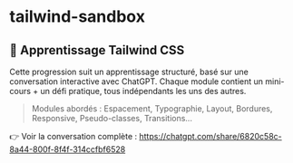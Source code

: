 # tailwind-sandbox

## 🧠 Apprentissage Tailwind CSS

Cette progression suit un apprentissage structuré, basé sur une conversation interactive avec ChatGPT. Chaque module contient un mini-cours + un défi pratique, tous indépendants les uns des autres.

> Modules abordés : Espacement, Typographie, Layout, Bordures, Responsive, Pseudo-classes, Transitions...

👉 Voir la conversation complète : https://chatgpt.com/share/6820c58c-8a44-800f-8f4f-314ccfbf6528
